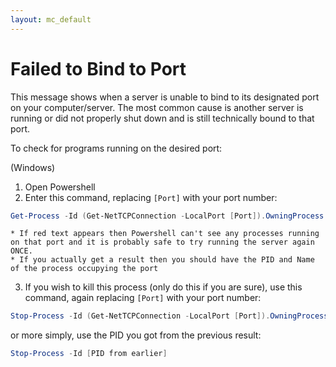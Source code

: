 ```yaml
---
layout: mc_default
---
```

# Failed to Bind to Port

This message shows when a server is unable to bind to its designated port on your computer/server.
The most common cause is another server is running or did not properly shut down and is still technically bound to that port.

To check for programs running on the desired port:

(Windows)

1. Open Powershell
2. Enter this command, replacing `[Port]` with your port number:
```powershell
Get-Process -Id (Get-NetTCPConnection -LocalPort [Port]).OwningProcess
```
    * If red text appears then Powershell can't see any processes running on that port and it is probably safe to try running the server again ONCE.
    * If you actually get a result then you should have the PID and Name of the process occupying the port
3. If you wish to kill this process (only do this if you are sure), use this command, again replacing `[Port]` with your port number:

```powershell
Stop-Process -Id (Get-NetTCPConnection -LocalPort [Port]).OwningProcess
```
or more simply, use the PID you got from the previous result:
```powershell
Stop-Process -Id [PID from earlier]
```